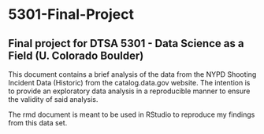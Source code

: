 # 5301-Final-Project
## Final project for DTSA 5301 - Data Science as a Field (U. Colorado Boulder)
This document contains a brief analysis of the data from the NYPD Shooting Incident Data (Historic) from the catalog.data.gov website. 
The intention is to provide an exploratory data analysis in a reproducible manner to ensure the validity of said analysis.

The rmd document is meant to be used in RStudio to reproduce my findings from this data set.
